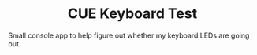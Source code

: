 <center>
	<h1>CUE Keyboard Test</h2>
</center>

Small console app to help figure out whether my keyboard LEDs are going out.
